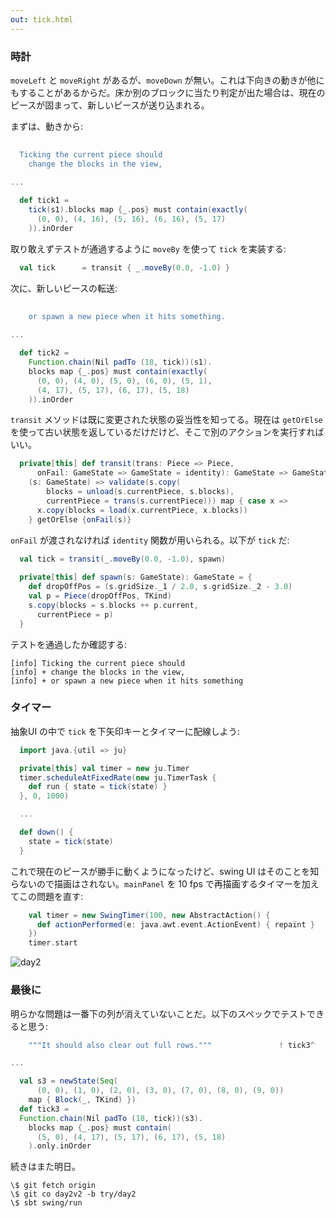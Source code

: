 ```yaml
---
out: tick.html
---
```


### 時計

`moveLeft` と `moveRight` があるが、`moveDown` が無い。これは下向きの動きが他にもすることがあるからだ。床か別のブロックに当たり判定が出た場合は、現在のピースが固まって、新しいピースが送り込まれる。

まずは、動きから:

```scala
                                                                              s2"""
  Ticking the current piece should
    change the blocks in the view,                                            \$tick1
                                                                              """
...

  def tick1 =
    tick(s1).blocks map {_.pos} must contain(exactly(
      (0, 0), (4, 16), (5, 16), (6, 16), (5, 17)
    )).inOrder
```

取り敢えずテストが通過するように `moveBy` を使って `tick` を実装する:

```scala
  val tick      = transit { _.moveBy(0.0, -1.0) }
```

次に、新しいピースの転送:

```scala
                                                                              s2"""
    or spawn a new piece when it hits something.                              \$tick2
                                                                              """
...

  def tick2 =
    Function.chain(Nil padTo (18, tick))(s1).
    blocks map {_.pos} must contain(exactly(
      (0, 0), (4, 0), (5, 0), (6, 0), (5, 1),
      (4, 17), (5, 17), (6, 17), (5, 18)
    )).inOrder
```

`transit` メソッドは既に変更された状態の妥当性を知ってる。現在は `getOrElse` を使って古い状態を返しているだけだけど、そこで別のアクションを実行すればいい。

```scala
  private[this] def transit(trans: Piece => Piece,
      onFail: GameState => GameState = identity): GameState => GameState =
    (s: GameState) => validate(s.copy(
        blocks = unload(s.currentPiece, s.blocks),
        currentPiece = trans(s.currentPiece))) map { case x =>
      x.copy(blocks = load(x.currentPiece, x.blocks))
    } getOrElse {onFail(s)}
```

`onFail` が渡されなければ `identity` 関数が用いられる。以下が `tick` だ:

```scala
  val tick = transit(_.moveBy(0.0, -1.0), spawn)
  
  private[this] def spawn(s: GameState): GameState = {
    def dropOffPos = (s.gridSize._1 / 2.0, s.gridSize._2 - 3.0)
    val p = Piece(dropOffPos, TKind)
    s.copy(blocks = s.blocks ++ p.current,
      currentPiece = p)
  }
```

テストを通過したか確認する:

```
[info] Ticking the current piece should
[info] + change the blocks in the view,
[info] + or spawn a new piece when it hits something
```

### タイマー

抽象UI の中で `tick` を下矢印キーとタイマーに配線しよう:

```scala
  import java.{util => ju}

  private[this] val timer = new ju.Timer
  timer.scheduleAtFixedRate(new ju.TimerTask {
    def run { state = tick(state) }
  }, 0, 1000) 

  ...

  def down() {
    state = tick(state)
  }
```

これで現在のピースが勝手に動くようになったけど、swing UI はそのことを知らないので描画はされない。`mainPanel` を 10 fps で再描画するタイマーを加えてこの問題を直す:

```scala
    val timer = new SwingTimer(100, new AbstractAction() {
      def actionPerformed(e: java.awt.event.ActionEvent) { repaint }
    })
    timer.start
```

![day2](http://eed3si9n.com/images/tetrix-in-scala-day2.png)

### 最後に

明らかな問題は一番下の列が消えていないことだ。以下のスペックでテストできると思う:

```scala
    """It should also clear out full rows."""               ! tick3^

...

  val s3 = newState(Seq(
      (0, 0), (1, 0), (2, 0), (3, 0), (7, 0), (8, 0), (9, 0))
    map { Block(_, TKind) })
  def tick3 =
  Function.chain(Nil padTo (18, tick))(s3).
    blocks map {_.pos} must contain(
      (5, 0), (4, 17), (5, 17), (6, 17), (5, 18)
    ).only.inOrder 
```

続きはまた明日。

```
\$ git fetch origin
\$ git co day2v2 -b try/day2
\$ sbt swing/run
```
